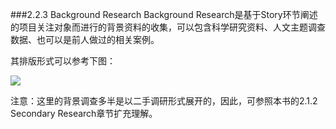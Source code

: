 ###2.2.3 Background Research
Background Research是基于Story环节阐述的项目关注对象而进行的背景资料的收集，可以包含科学研究资料、人文主题调查数据、也可以是前人做过的相关案例。

其排版形式可以参考下图：



![](http://kitpic.makebi.net/ixd/2_4.jpg)

注意：这里的背景调查多半是以二手调研形式展开的，因此，可参照本书的2.1.2 Secondary Research章节扩充理解。